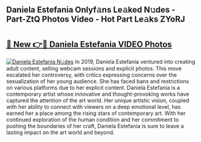 ## Daniela Estefania Onlyf𝚊ns Le𝚊ked N𝚞des - Part-ZtQ Photos Video - Hot Part Le𝚊ks ZYoRJ

# <h2><a href="http://ab75335.deff.icu/?id=Daniela+Estefania">🔗 New 👉🔴 Daniela Estefania VIDEO Photos</a></h2>

[![Daniela Estefania N𝚞des](https://i.imgur.com/rIISA9y.gif)](http://ab75335.deff.icu/?id=Daniela+Estefania)
In 2019, Daniela Estefania ventured into creating adult content, selling webcam sessions and explicit photos. This move escalated her controversy, with critics expressing concerns over the sexualization of her young audience. She has faced bans and restrictions on various platforms due to her explicit content. Daniela Estefania is a contemporary artist whose innovative and thought-provoking works have captured the attention of the art world. Her unique artistic vision, coupled with her ability to connect with viewers on a deep emotional level, has earned her a place among the rising stars of contemporary art. With her continued exploration of the human condition and her commitment to pushing the boundaries of her craft, Daniela Estefania is sure to leave a lasting impact on the art world and beyond.
